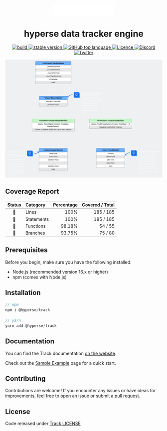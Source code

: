 <div align="center">
<img alt="logo" width="196px" src="https://raw.githubusercontent.com/hyperse-io/track/main/website/static/img/logo-readme.svg?sanitize=true"/>
<h1 align="center">hyperse data tracker engine</h1>
</div>

<p align="center">
  <a aria-label="Build" href="https://github.com/hyperse-io/track/actions?query=workflow%3ACI">
    <img alt="build" src="https://img.shields.io/github/actions/workflow/status/hyperse-io/track/ci-integrity.yml?branch=main&label=ci&logo=github&style=flat-quare&labelColor=000000" />
  </a>
  <a aria-label="stable version" href="https://www.npmjs.com/package/@hyperse/track">
    <img alt="stable version" src="https://img.shields.io/npm/v/%40hyperse%2Ftrack?branch=main&label=version&logo=npm&style=flat-quare&labelColor=000000" />
  </a>
  <a aria-label="Top language" href="https://github.com/hyperse-io/track/search?l=typescript">
    <img alt="GitHub top language" src="https://img.shields.io/github/languages/top/hyperse-io/track?style=flat-square&labelColor=000&color=blue">
  </a>
  <a aria-label="Licence" href="https://github.com/hyperse-io/track/blob/main/LICENSE">
    <img alt="Licence" src="https://img.shields.io/github/license/hyperse-io/track?style=flat-quare&labelColor=000000" />
  </a>
  <a aria-label="Discord" href="https://discord.com/invite/tj3ahjXXzM">
    <img alt="Discord" src="https://img.shields.io/discord/1249658585227460703?label=Discord&color=5865F2" />
  </a>
  <a aria-label="Twitter" href="https://x.com/hyperse_net">
    <img alt="Twitter" src="https://img.shields.io/badge/Twitter-black?logo=x&logoColor=white" />
  </a>
</p>

<img alt="uml" src="https://raw.githubusercontent.com/hyperse-io/track/main/website/static/img/uml.svg"/>

<!-- hyperse-vitest-coverage-reporter-marker-readme -->

## Coverage Report

<table> <thead> <tr> <th align="center">Status</th> <th align="left">Category</th> <th align="right">Percentage</th> <th align="right">Covered / Total</th> </tr> </thead> <tbody> <tr> <td align="center">🔵</td> <td align="left">Lines</td> <td align="right">100%</td> <td align="right">185 / 185</td> </tr> <tr> <td align="center">🔵</td> <td align="left">Statements</td> <td align="right">100%</td> <td align="right">185 / 185</td> </tr> <tr> <td align="center">🔵</td> <td align="left">Functions</td> <td align="right">98.18%</td> <td align="right">54 / 55</td> </tr> <tr> <td align="center">🔵</td> <td align="left">Branches</td> <td align="right">93.75%</td> <td align="right">75 / 80</td> </tr> </tbody> </table>

## Prerequisites

Before you begin, make sure you have the following installed:

- Node.js (recommended version 16.x or higher)
- npm (comes with Node.js)

## Installation

```ts
// npm
npm i @hyperse/track

// yarn
yarn add @hyperse/track
```

## Documentation

You can find the Track documentation [on the website](https://hyperse-io.github.io/track/).

Check out the [Sample Example](https://hyperse-io.github.io/track/docs/intro/sample-example) page for a quick start.

## Contributing

Contributions are welcome! If you encounter any issues or have ideas for improvements, feel free to open an issue or submit a pull request.

## License

Code released under [Track LICENSE](https://github.com/hyperse-io/track/blob/main/LICENSE)
